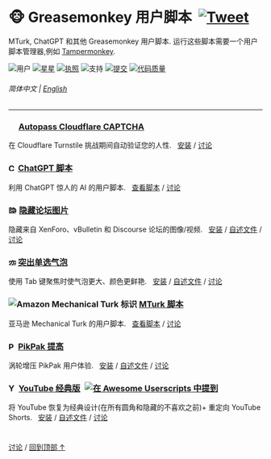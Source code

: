 # 🐵 Greasemonkey 用户脚本 &nbsp;[![Tweet](https://img.shields.io/twitter/url/http/shields.io.svg?style=social)](https://twitter.com/intent/tweet?text=刚刚找到这些史诗般的用户脚本！&url=https://github.com/adamlui/userscripts&hashtags=greasemonkey,userscripts,javascript)
MTurk, ChatGPT 和其他 Greasemonkey 用户脚本. 运行这些脚本需要一个用户脚本管理器,例如 [Tampermonkey](https://www.tampermonkey.net/).

![用户](https://img.shields.io/badge/Users-10,000+-brightgreen)
[![星星](https://img.shields.io/github/stars/adamlui/userscripts?label=星星)](https://github.com/adamlui/userscripts/stargazers)
[![执照](https://img.shields.io/badge/执照-MIT-green.svg)](../../LICENSE.md)
![支持](https://img.shields.io/badge/支持-Chrome/Safari/Firefox/Edge/Opera/Brave/Vivaldi/Waterfox/Librewolf/QQ-989898.svg)
[![提交](https://img.shields.io/github/commit-activity/w/adamlui/userscripts?label=提交)](https://github.com/adamlui/userscripts/commits/master)
[![代码质量](https://img.shields.io/codefactor/grade/github/adamlui/userscripts?label=代码质量)](https://www.codefactor.io/repository/github/adamlui/userscripts)

###### 简体中文 | [English](../README.md)

---

### <img width=16 src="https://www.google.com/s2/favicons?sz=64&domain=cloudflare.com"> [Autopass Cloudflare CAPTCHA](autopass-cloudflare-captcha)

在 Cloudflare Turnstile 挑战期间自动验证您的人性. &nbsp;
[安装](https://greasyfork.org/en/scripts/464785-autopass-cloudflare-captcha) / 
[讨论](https://github.com/adamlui/userscripts/discussions)

### <picture><source media="(prefers-color-scheme: dark)" srcset="https://i.imgur.com/RduASbD.png"><img width=15 alt="ChatGPT 标志" src="https://raw.githubusercontent.com/adamlui/userscripts/master/chatgpt/media/icons/openai-favicon64.png"></picture> [ChatGPT 脚本](../../chatgpt)

利用 ChatGPT 惊人的 AI 的用户脚本. &nbsp;
[查看脚本](../../chatgpt) / 
[讨论](https://github.com/adamlui/userscripts/discussions)

### <picture><source media="(prefers-color-scheme: dark)" srcset="https://i.imgur.com/EuMNOTX.png"><img width=17 alt="隐藏论坛图片标志" src="https://i.imgur.com/TABwyUq.png"></picture> [隐藏论坛图片](../../hide-forum-images)

隐藏来自 XenForo、vBulletin 和 Discourse 论坛的图像/视频. &nbsp;
[安装](https://greasyfork.org/scripts/12639) / 
[自述文件](../../hide-forum-images/README.md) / 
[讨论](https://github.com/adamlui/userscripts/discussions)

### <img alt="突出单选气泡标识" src="https://i.imgur.com/ribh0wE.png" width=15> [突出单选气泡](../../highlight-radio-bubbles)

使用 Tab 键聚焦时使气泡更大、颜色更鲜艳. &nbsp;
[安装](https://greasyfork.org/scripts/26311) / 
[自述文件](../../highlight-radio-bubbles/README.md) / 
[讨论](https://github.com/adamlui/userscripts/discussions)

### <img alt="Amazon Mechanical Turk 标识" src="https://www.mturk.com/assets/images/favicon.ico"> [MTurk 脚本](../../mturk)

亚马逊 Mechanical Turk 的用户脚本. &nbsp;
[查看脚本](../../mturk) / 
[讨论](https://github.com/adamlui/userscripts/discussions)

### <img width=15 alt="PikPak 标识" src="https://mypikpak.com/favicon-32x32.png"> [PikPak 提高](../../pikpak-enhance)

涡轮增压 PikPak 用户体验. &nbsp;
[安装](https://greasyfork.org/en/scripts/464781-pikpak-enhance) / 
[自述文件](../../pikpak-enhance/docs/zh-cn/README.md) / 
[讨论](https://github.com/adamlui/userscripts/discussions)

### <img alt="YouTube 经典版 标识" src="https://i.imgur.com/9vzrMBf.png" width=16> [YouTube 经典版](../../youtube-classic) <a href="https://github.com/awesome-scripts/awesome-userscripts#youtube"><img src="https://awesome.re/mentioned-badge.svg" alt="在 Awesome Userscripts 中提到" style="margin:0 0 -2px 5px"></a>

将 YouTube 恢复为经典设计(在所有圆角和隐藏的不喜欢之前)+ 重定向 YouTube Shorts. &nbsp;
[安装](https://greasyfork.org/en/scripts/456132) / 
[自述文件](../../youtube-classic/README.md) / 
[讨论](https://github.com/adamlui/userscripts/discussions)

#

<a href="https://github.com/adamlui/userscripts/discussions">讨论</a> / 
<a href="#-greasemonkey-%E7%94%A8%E6%88%B7%E8%84%9A%E6%9C%AC-">回到顶部 ↑</a>
